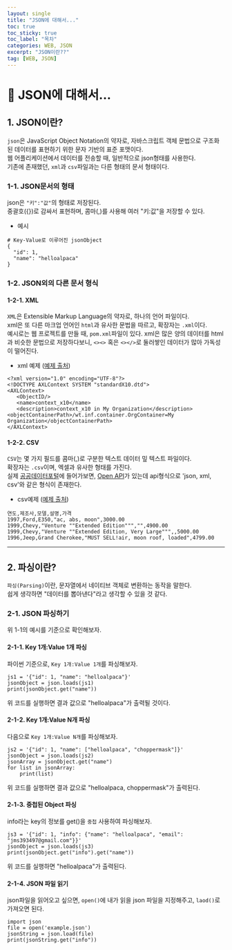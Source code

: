 ```yaml
---
layout: single
title: "JSON에 대해서..."
toc: true
toc_sticky: true
toc_label: "목차"
categories: WEB, JSON
excerpt: "JSON이란??"
tag: [WEB, JSON]
---
```


# 📘 JSON에 대해서...
## 1. JSON이란?
`json`은 JavaScript Object Notation의 약자로, 자바스크립트 객체 문법으로 구조화된 데이터를 표현하기 위한 문자 기반의 표준 포맷이다.  
웹 어플리케이션에서 데이터를 전송할 때, 일반적으로 json형태를 사용한다.  
기존에 존재했던, `xml`과 `csv`파일과는 다른 형태의 문서 형태이다.  

### 1-1. JSON문서의 형태
json은 `"키":"값"`의 형태로 저장된다.  
중괄호({})로 감싸서 표현하며, 콤마(,)를 사용해 여러 "키:값"을 저장할 수 있다.  
- 예시
```
# Key-Value로 이루어진 jsonObject
{
  "id": 1,
  "name": "helloalpaca"
}
```

### 1-2. JSON외의 다른 문서 형식

#### 1-2-1. XML
`XML`은 Extensible Markup Language의 약자로, 하나의 언어 파일이다.  
xml은 또 다른 마크업 언어인 `html`과 유사한 문법을 따르고, 확장자는 `.xml`이다.  
예시로는 웹 프로젝트를 만들 때, `pom.xml`파일이 있다.
xml은 많은 양의 데이터를 html과 비슷한 문법으로 저장하다보니, `<><>` 혹은 `<></>`로 둘러쌓인 데이터가 많아 가독성이 떨어진다.  

- xml 예제 ([예제 출처](https://support.ptc.com/help/wnc/r11.2.0.0/ko/index.html#page/Windchill_Help_Center/SumaUsingIxb_Sample_XML_files.html))
```
<?xml version="1.0" encoding="UTF-8"?>
<!DOCTYPE AXLContext SYSTEM "standardX10.dtd">
<AXLContext>
   <ObjectID/>
   <name>context_x10</name>
   <description>context_x10 in My Organization</description>
<objectContainerPath>/wt.inf.container.OrgContainer=My Organization</objectContainerPath>
</AXLContext>
```

#### 1-2-2. CSV
`CSV`는 몇 가지 필드를 콤마(,)로 구분한 텍스트 데이터 밒 텍스트 파일이다.  
확장자는 `.csv`이며, 엑셀과 유사한 형태를 가진다.  
실제 [공공데이터포털](https://www.data.go.kr/)에 들어가보면, [Open API](https://hellojunho.github.io/web,/api/API%EC%97%90-%EB%8C%80%ED%95%B4%EC%84%9C/)가 있는데 api형식으로 'json, xml, csv'와 같은 형식이 존재한다.  

- csv예제 ([예제 출처](https://ko.wikipedia.org/wiki/CSV_(%ED%8C%8C%EC%9D%BC_%ED%98%95%EC%8B%9D)))
```
연도,제조사,모델,설명,가격
1997,Ford,E350,"ac, abs, moon",3000.00
1999,Chevy,"Venture ""Extended Edition""","",4900.00
1999,Chevy,"Venture ""Extended Edition, Very Large""",,5000.00
1996,Jeep,Grand Cherokee,"MUST SELL!air, moon roof, loaded",4799.00
```

---
## 2. 파싱이란?
`파싱(Parsing)`이란, 문자열에서 네이티브 객체로 변환하는 동작을 말한다.  
쉽게 생각하면 "데이터를 뽑아낸다"라고 생각할 수 있을 것 같다.  

### 2-1. JSON 파싱하기
위 1-1의 예시를 기준으로 확인해보자.  

#### 2-1-1. Key 1개:Value 1개 파싱
파이썬 기준으로, `Key 1개:Value 1개`를 파싱해보자.  
```
js1 = '{"id": 1, "name": "helloalpaca"}'  
jsonObject = json.loads(js1)
print(jsonObject.get("name"))
```
위 코드를 실행하면 결과 값으로 "helloalpaca"가 출력될 것이다.  

#### 2-1-2. Key 1개:Value N개 파싱
다음으로 `Key 1개:Value N개`를 파싱해보자.  
```
js2 = '{"id": 1, "name": ["helloalpaca", "choppermask"]}'
jsonObject = json.loads(js2)
jsonArray = jsonObject.get("name")
for list in jsonArray:
    print(list)
```
위 코드를 실행하면 결과 값으로 "helloalpaca, choppermask"가 출력된다.  

#### 2-1-3. 중첩된 Object 파싱
info라는 key의 정보를 get()을 `중첩` 사용하여 파싱해보자.  
```
js3 = '{"id": 1, "info": {"name": "helloalpaca", "email": "jms393497@gmail.com"}}'
jsonObject = json.loads(js3)
print(jsonObject.get("info").get("name"))
```

위 코드를 실행하면 "helloalpaca"가 출력된다.  

#### 2-1-4. JSON 파일 읽기
json파일을 읽어오고 싶으면, `open()`에 내가 읽을 json 파일을 지정해주고, `laod()`로 가져오면 된다.  
```
import json  
file = open('example.json')
jsonString = json.load(file)
print(jsonString.get("info"))
```